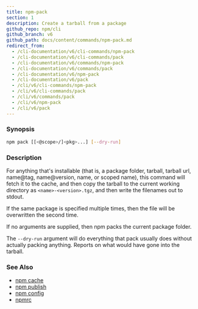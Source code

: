 ```yaml
---
title: npm-pack
section: 1
description: Create a tarball from a package
github_repo: npm/cli
github_branch: v6
github_path: docs/content/commands/npm-pack.md
redirect_from:
  - /cli-documentation/v6/cli-commands/npm-pack
  - /cli-documentation/v6/cli-commands/pack
  - /cli-documentation/v6/commands/npm-pack
  - /cli-documentation/v6/commands/pack
  - /cli-documentation/v6/npm-pack
  - /cli-documentation/v6/pack
  - /cli/v6/cli-commands/npm-pack
  - /cli/v6/cli-commands/pack
  - /cli/v6/commands/pack
  - /cli/v6/npm-pack
  - /cli/v6/pack
---
```


### Synopsis

```bash
npm pack [[<@scope>/]<pkg>...] [--dry-run]
```

### Description

For anything that's installable (that is, a package folder, tarball,
tarball url, name@tag, name@version, name, or scoped name), this
command will fetch it to the cache, and then copy the tarball to the
current working directory as `<name>-<version>.tgz`, and then write
the filenames out to stdout.

If the same package is specified multiple times, then the file will be
overwritten the second time.

If no arguments are supplied, then npm packs the current package folder.

The `--dry-run` argument will do everything that pack usually does without
actually packing anything. Reports on what would have gone into the tarball.

### See Also

* [npm cache](/cli/v6/commands/npm-cache)
* [npm publish](/cli/v6/commands/npm-publish)
* [npm config](/cli/v6/commands/npm-config)
* [npmrc](/cli/v6/configuring-npm/npmrc)
